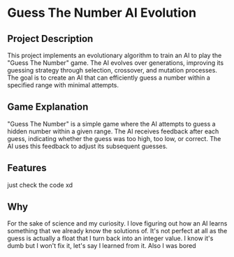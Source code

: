# Guess The Number AI Evolution
## Project Description
This project implements an evolutionary algorithm to train an AI to play the "Guess The Number" game. The AI evolves over generations, improving its guessing strategy through selection, crossover, and mutation processes. The goal is to create an AI that can efficiently guess a number within a specified range with minimal attempts.


## Game Explanation
"Guess The Number" is a simple game where the AI attempts to guess a hidden number within a given range. The AI receives feedback after each guess, indicating whether the guess was too high, too low, or correct. The AI uses this feedback to adjust its subsequent guesses.

## Features
just check the code xd

## Why
For the sake of science and my curiosity. I love figuring out how an AI learns something that we already know the solutions of.
It's not perfect at all as the guess is actually a float that I turn back into an integer value. I know it's dumb but I won't fix it, let's say I learned from it.
Also I was bored
